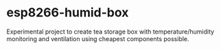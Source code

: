 # esp8266-humid-box
Experimental project to create tea storage box with temperature/humidity monitoring and ventilation using cheapest components possible.

